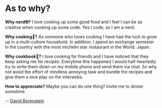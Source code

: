 As to why?
============================

**Why nerd🤓?** I love cooking up some good food and I feel I can be as creative when cooking up some code. Yes I code, so I am a nerd.

**Why cooking🍳?** As someone who loves cooking I have had the luck to grow up in a multi-culture household. In addition, I spend an exchange semester in the country with the most michelin star restaurant in the World: Japan.

**Why cookbook📕?** I love cooking for friends and I have noticed that they keep asking me for recipes. Everytime this happened I would half-heartedly try to write them down on my mobile phone and send them via chat. So why not avoid the effort of mindless annoying task and bundle the recipes and give them a nice play on the interwebs.

**How to appreciate?** Maybe you can do one thing? Invite me to dinner sometime.

-- [David Berenstein](https://www.linkedin.com/in/david-berenstein-1bab11105/)

